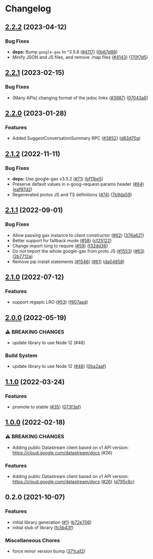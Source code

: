 # Changelog

## [2.2.2](https://github.com/googleapis/google-cloud-node/compare/datastream-v2.2.1...datastream-v2.2.2) (2023-04-12)


### Bug Fixes

* **deps:** Bump `google-gax` to ^3.5.8 ([#4117](https://github.com/googleapis/google-cloud-node/issues/4117)) ([0b67d88](https://github.com/googleapis/google-cloud-node/commit/0b67d883963643ce1b4f6d2ccd3e8d37adf6e029))
* Minify JSON and JS files, and remove .map files ([#4143](https://github.com/googleapis/google-cloud-node/issues/4143)) ([170f7d5](https://github.com/googleapis/google-cloud-node/commit/170f7d57b8fd344d182a8e758867b8124722eebc))

## [2.2.1](https://github.com/googleapis/google-cloud-node/compare/datastream-v2.2.0...datastream-v2.2.1) (2023-02-15)


### Bug Fixes

* [Many APIs] changing format of the jsdoc links ([#3987](https://github.com/googleapis/google-cloud-node/issues/3987)) ([07043a6](https://github.com/googleapis/google-cloud-node/commit/07043a629545ad418f33f90f9f96147a136e1728))

## [2.2.0](https://github.com/googleapis/google-cloud-node/compare/datastream-v2.1.2...datastream-v2.2.0) (2023-01-28)


### Features

* Added SuggestConversationSummary RPC ([#3852](https://github.com/googleapis/google-cloud-node/issues/3852)) ([d83d70a](https://github.com/googleapis/google-cloud-node/commit/d83d70a25f78812a44c4476b2149fbdef0a2baa1))

## [2.1.2](https://github.com/googleapis/nodejs-datastream/compare/v2.1.1...v2.1.2) (2022-11-11)


### Bug Fixes

* **deps:** Use google-gax v3.5.2 ([#71](https://github.com/googleapis/nodejs-datastream/issues/71)) ([bf11be5](https://github.com/googleapis/nodejs-datastream/commit/bf11be5263887efbe7b56d6fba9cf3aa1659e371))
* Preserve default values in x-goog-request-params header ([#64](https://github.com/googleapis/nodejs-datastream/issues/64)) ([eaf97d2](https://github.com/googleapis/nodejs-datastream/commit/eaf97d247a4185e9cdc7402daefc7089b85d0bb3))
* Regenerated protos JS and TS definitions ([#74](https://github.com/googleapis/nodejs-datastream/issues/74)) ([7b9da59](https://github.com/googleapis/nodejs-datastream/commit/7b9da59897e185dd007a31b806c06ed13dba18aa))

## [2.1.1](https://github.com/googleapis/nodejs-datastream/compare/v2.1.0...v2.1.1) (2022-09-01)


### Bug Fixes

* Allow passing gax instance to client constructor ([#62](https://github.com/googleapis/nodejs-datastream/issues/62)) ([376a621](https://github.com/googleapis/nodejs-datastream/commit/376a621015a9fec4eab36f346a81d92a961eecce))
* Better support for fallback mode ([#58](https://github.com/googleapis/nodejs-datastream/issues/58)) ([cf25122](https://github.com/googleapis/nodejs-datastream/commit/cf251221dd72edf71039400444b59837fe84909a))
* Change import long to require ([#59](https://github.com/googleapis/nodejs-datastream/issues/59)) ([f32dd36](https://github.com/googleapis/nodejs-datastream/commit/f32dd36297cc9cf60c7e7bd3c937dd13748a163d))
* Do not import the whole google-gax from proto JS ([#1553](https://github.com/googleapis/nodejs-datastream/issues/1553)) ([#63](https://github.com/googleapis/nodejs-datastream/issues/63)) ([2b7712a](https://github.com/googleapis/nodejs-datastream/commit/2b7712a5480d69f0679654ed1fa12fee269d0cff))
* Remove pip install statements ([#1546](https://github.com/googleapis/nodejs-datastream/issues/1546)) ([#61](https://github.com/googleapis/nodejs-datastream/issues/61)) ([da04858](https://github.com/googleapis/nodejs-datastream/commit/da04858bec326541248d306c91cb70ff8c6c119c))

## [2.1.0](https://github.com/googleapis/nodejs-datastream/compare/v2.0.0...v2.1.0) (2022-07-12)


### Features

* support regapic LRO ([#53](https://github.com/googleapis/nodejs-datastream/issues/53)) ([f607aad](https://github.com/googleapis/nodejs-datastream/commit/f607aad43c652a05bdd4a27ae008ef65e170d366))

## [2.0.0](https://github.com/googleapis/nodejs-datastream/compare/v1.1.0...v2.0.0) (2022-05-19)


### ⚠ BREAKING CHANGES

* update library to use Node 12 (#48)

### Build System

* update library to use Node 12 ([#48](https://github.com/googleapis/nodejs-datastream/issues/48)) ([0ba2aaf](https://github.com/googleapis/nodejs-datastream/commit/0ba2aafed08462fb04fe711282af8b35be0da21e))

## [1.1.0](https://github.com/googleapis/nodejs-datastream/compare/v1.0.0...v1.1.0) (2022-03-24)


### Features

* promote to stable ([#35](https://github.com/googleapis/nodejs-datastream/issues/35)) ([073f3af](https://github.com/googleapis/nodejs-datastream/commit/073f3af9301ff197dddd5450cea94d9346ea0e18))

## [1.0.0](https://github.com/googleapis/nodejs-datastream/compare/v0.2.0...v1.0.0) (2022-02-18)


### ⚠ BREAKING CHANGES

* Adding public Datastream client based on v1 API version: https://cloud.google.com/datastream/docs (#26)

### Features

* Adding public Datastream client based on v1 API version: https://cloud.google.com/datastream/docs ([#26](https://github.com/googleapis/nodejs-datastream/issues/26)) ([d795c6c](https://github.com/googleapis/nodejs-datastream/commit/d795c6cc12e265f435c7edb4e6dee9ccd15555fb))

## 0.2.0 (2021-10-07)


### Features

* initial library generation ([#1](https://www.github.com/googleapis/nodejs-datastream/issues/1)) ([b72e706](https://www.github.com/googleapis/nodejs-datastream/commit/b72e706878cf66d33e9384559a45c46cc6606631))
* initial stub of library ([fc5b43f](https://www.github.com/googleapis/nodejs-datastream/commit/fc5b43f42b6b37c580cd259099630d18bd48d36d))


### Miscellaneous Chores

* force minor version bump ([371ca12](https://www.github.com/googleapis/nodejs-datastream/commit/371ca1252b23623b6810505df30560be94adc7d8))
